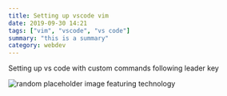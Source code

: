 ```yaml
---
title: Setting up vscode vim
date: 2019-09-30 14:21
tags: ["vim", "vscode", "vs code"]
summary: "this is a summary"
category: webdev
---
```


Setting up vs code with custom commands following leader key

![random placeholder image featuring technology](http://placeimg.com/650/380/tech)

